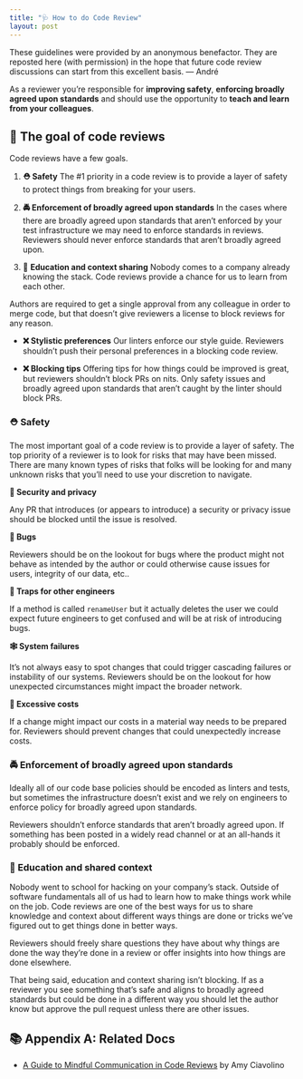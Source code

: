 ```yaml
---
title: "🩺 How to do Code Review"
layout: post
---
```


<div class="callout">
These guidelines were provided by an anonymous benefactor. They are reposted here (with permission) in the hope that future code review discussions can start from this excellent basis. &mdash; André
</div>

As a reviewer you’re responsible for **improving safety**, **enforcing broadly agreed upon standards** and should use the opportunity to **teach and learn from your colleagues**.

## 🎯 The goal of code reviews

Code reviews have a few goals.

1. **⛑  Safety** The #1 priority in a code review is to provide a layer of safety to protect things from breaking for your users.

2. **🚔 Enforcement of broadly agreed upon standards** In the cases where there are broadly agreed upon standards that aren’t enforced by your test infrastructure we may need to enforce standards in reviews. Reviewers should never enforce standards that aren’t broadly agreed upon.

3. 🧠 **Education and context sharing** Nobody comes to a company already knowing the stack. Code reviews provide a chance for us to learn from each other.

Authors are required to get a single approval from any colleague in order to merge code, but that doesn’t give reviewers a license to block reviews for any reason.

- **❌ Stylistic preferences** Our linters enforce our style guide. Reviewers shouldn’t push their personal preferences in a blocking code review.

- **❌ Blocking tips** Offering tips for how things could be improved is great, but reviewers shouldn’t block PRs on nits. Only safety issues and broadly agreed upon standards that aren’t caught by the linter should block PRs.

### ⛑  Safety

The most important goal of a code review is to provide a layer of safety. The top priority of a reviewer is to look for risks that may have been missed. There are many known types of risks that folks will be looking for and many unknown risks that you’ll need to use your discretion to navigate.

**🔐 Security and privacy**

Any PR that introduces (or appears to introduce) a security or privacy issue should be blocked until the issue is resolved.

**🐛 Bugs**

Reviewers should be on the lookout for bugs where the product might not behave as intended by the author or could otherwise cause issues for users, integrity of our data, etc..

**🧨 Traps for other engineers**

If a method is called `renameUser` but it actually deletes the user we could expect future engineers to get confused and will be at risk of introducing bugs.

**🕸 System failures**

It’s not always easy to spot changes that could trigger cascading failures or instability of our systems. Reviewers should be on the lookout for how unexpected circumstances might impact the broader network.

**💸 Excessive costs**

If a change might impact our costs in a material way needs to be prepared for. Reviewers should prevent changes that could unexpectedly increase costs.

### 🚔 Enforcement of broadly agreed upon standards

Ideally all of our code base policies should be encoded as linters and tests, but sometimes the infrastructure doesn’t exist and we rely on engineers to enforce policy for broadly agreed upon standards.

Reviewers shouldn’t enforce standards that aren’t broadly agreed upon. If something has been posted in a widely read channel or at an all-hands it probably should be enforced.

### 🧠 Education and shared context

Nobody went to school for hacking on your company’s stack. Outside of software fundamentals all of us had to learn how to make things work while on the job. Code reviews are one of the best ways for us to share knowledge and context about different ways things are done or tricks we’ve figured out to get things done in better ways.

Reviewers should freely share questions they have about why things are done the way they’re done in a review or offer insights into how things are done elsewhere.

That being said, education and context sharing isn’t blocking. If as a reviewer you see something that’s safe and aligns to broadly agreed standards but could be done in a different way you should let the author know but approve the pull request unless there are other issues.

## 📚 Appendix A: Related Docs

- [A Guide to Mindful Communication in Code Reviews](https://kickstarter.engineering/a-guide-to-mindful-communication-in-code-reviews-48aab5282e5e) by Amy Ciavolino
